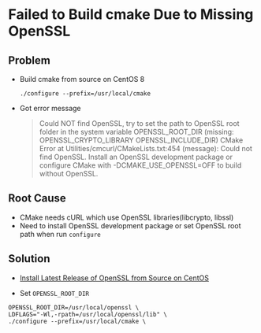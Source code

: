 # Failed to Build cmake Due to Missing OpenSSL

## Problem
* Build cmake from source on CentOS 8
  
  ```
  ./configure --prefix=/usr/local/cmake
  ```
* Got error message

  > Could NOT find OpenSSL, try to set the path to OpenSSL root folder in the system variable OPENSSL_ROOT_DIR (missing: OPENSSL_CRYPTO_LIBRARY OPENSSL_INCLUDE_DIR) 
  > CMake Error at Utilities/cmcurl/CMakeLists.txt:454 (message):
  > Could not find OpenSSL.  Install an OpenSSL development package or
  > configure CMake with -DCMAKE_USE_OPENSSL=OFF to build without OpenSSL.

## Root Cause
* CMake needs cURL which use OpenSSL libraries(libcrypto, libssl)
* Need to install OpenSSL development package or set OpenSSL root path when run `configure`

## Solution
* [Install Latest Release of OpenSSL from Source on CentOS](https://github.com/northbright/Notes/blob/master/openssl/install-latest-openssl-from-source-on-centos.md)

* Set `OPENSSL_ROOT_DIR`
```
OPENSSL_ROOT_DIR=/usr/local/openssl \
LDFLAGS="-Wl,-rpath=/usr/local/openssl/lib" \
./configure --prefix=/usr/local/cmake \
```

